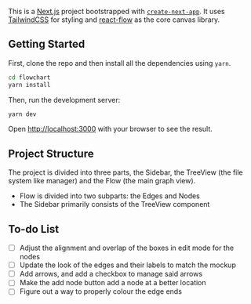 This is a [Next.js](https://nextjs.org/) project bootstrapped with [`create-next-app`](https://github.com/vercel/next.js/tree/canary/packages/create-next-app). It uses [TailwindCSS](https://tailwindcss.com) for styling and [react-flow](https://reactflow.dev) as the core canvas library.

## Getting Started

First, clone the repo and then install all the dependencies using `yarn`.

```bash
cd flowchart
yarn install
```

Then, run the development server:

```bash
yarn dev
```

Open [http://localhost:3000](http://localhost:3000) with your browser to see the result.

## Project Structure

The project is divided into three parts, the Sidebar, the TreeView (the file system like manager) and the Flow (the main graph view).

- Flow is divided into two subparts: the Edges and Nodes
- The Sidebar primarily consists of the TreeView component

## To-do List

- [ ] Adjust the alignment and overlap of the boxes in edit mode for the nodes
- [ ] Update the look of the edges and their labels to match the mockup
- [ ] Add arrows, and add a checkbox to manage said arrows
- [ ] Make the add node button add a node at a better location
- [ ] Figure out a way to properly colour the edge ends

